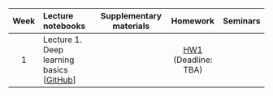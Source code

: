 
| Week | Lecture notebooks | Supplementary materials | Homework | Seminars |
|:------:|:----------|:----------:|:----------:|-------|
|1| Lecture 1. Deep learning basics [[GitHub](./lectures/lecture-1/lecture-1.ipynb)]|  | [HW1]() <br> (Deadline: TBA) | []()|


